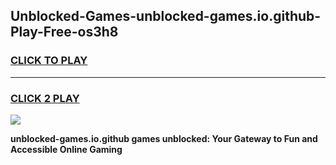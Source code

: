 
## Unblocked-Games-unblocked-games.io.github-Play-Free-os3h8
<h3>
<a href="https://premium76.site?title=unblocked-games.io.github&ref=15A">CLICK TO PLAY</a></h3>
<hr>

<h3>
<a href="https://premium76.site?title=unblocked-games.io.github&ref=15A">CLICK 2 PLAY</a>
  
</h3>

<a href="https://premium76.site?title=unblocked-games.io.github&ref=15A"><img src="https://clearcache.store/games.png"></a>


**unblocked-games.io.github games unblocked: Your Gateway to Fun and Accessible Online Gaming**
